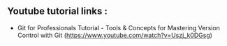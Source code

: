 



## Youtube tutorial links :
- Git for Professionals Tutorial - Tools & Concepts for Mastering Version Control with Git (https://www.youtube.com/watch?v=Uszj_k0DGsg)